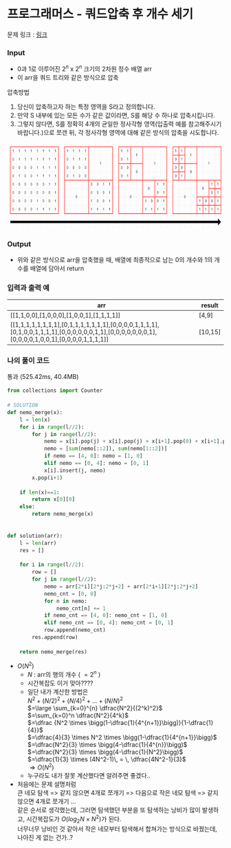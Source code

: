 # 프로그래머스 - 쿼드압축 후 개수 세기

문제 링크 : [링크](https://school.programmers.co.kr/learn/courses/30/lessons/68936)<br>


### **Input**
- 0과 1로 이루어진 $2^n$ x $2^n$ 크기의 2차원 정수 배열 arr
- 이 arr을 쿼드 트리와 같은 방식으로 압축

압축방법
1. 당신이 압축하고자 하는 특정 영역을 S라고 정의합니다.
2. 만약 S 내부에 있는 모든 수가 같은 값이라면, S를 해당 수 하나로 압축시킵니다.
3. 그렇지 않다면, S를 정확히 4개의 균일한 정사각형 영역(입출력 예를 참고해주시기 바랍니다.)으로 쪼갠 뒤, 각 정사각형 영역에 대해 같은 방식의 압축을 시도합니다.

<img src=".\image\쿼드압축.png" height='200x'><br>

### **Output**
- 위와 같은 방식으로 arr을 압축했을 때, 배열에 최종적으로 남는 0의 개수와 1의 개수를 배열에 담아서 return

### **입력과 출력 예**
| arr | result |
|---|--------|
| [[1,1,0,0],[1,0,0,0],[1,0,0,1],[1,1,1,1]]	 | [4,9] |
| [[1,1,1,1,1,1,1,1],[0,1,1,1,1,1,1,1],[0,0,0,0,1,1,1,1],[0,1,0,0,1,1,1,1],[0,0,0,0,0,0,1,1],[0,0,0,0,0,0,0,1],[0,0,0,0,1,0,0,1],[0,0,0,0,1,1,1,1]]	 | [10,15] |


### **나의 풀이 코드**
통과 (525.42ms, 40.4MB)
```python
from collections import Counter

# SOLUTION
def nemo_merge(x):
    l = len(x)
    for i in range(l//2):
        for j in range(l//2):
            nemo = x[i].pop(j) + x[i].pop(j) + x[i+1].pop(0) + x[i+1].pop(0)
            nemo = [sum(nemo[::2]), sum(nemo[1::2])]
            if nemo == [4, 0]: nemo = [1, 0]
            elif nemo == [0, 4]: nemo = [0, 1]
            x[i].insert(j, nemo)
        x.pop(i+1)
        
    if len(x)==1:
        return x[0][0]
    else:
        return nemo_merge(x)
            

def solution(arr):
    l = len(arr)
    res = []
    
    for i in range(l//2):
        row = []
        for j in range(l//2):
            nemo = arr[2*i][2*j:2*j+2] + arr[2*i+1][2*j:2*j+2]
            nemo_cnt = [0, 0]
            for n in nemo:
                nemo_cnt[n] += 1
            if nemo_cnt == [4, 0]: nemo_cnt = [1, 0]
            elif nemo_cnt == [0, 4]: nemo_cnt = [0, 1]
            row.append(nemo_cnt)
        res.append(row)
    
    return nemo_merge(res)
```
- $O(N^2)$<br>
  - $N$ : arr의 행의 개수 ( $=2^n$ )
  - 시간복잡도 이거 맞아???? 
  - 일단 내가 계산한 방법은\
$N^2 + (N/2)^2 + (N/4)^2 + \dots + (N/N)^2$\
$=\large \sum_{k=0}^{n} \dfrac{N^2}{(2^k)^2}$\
$=\sum_{k=0}^n \dfrac{N^2}{4^k}$\
$=\dfrac {N^2 \times \bigg(1-\dfrac{1}{4^{n+1}}\bigg)}{1-\dfrac{1}{4}}$\
$=\dfrac{4}{3} \times N^2 \times \bigg(1-\dfrac{1}{4^{n+1}}\bigg)$\
$=\dfrac{N^2}{3} \times \bigg(4-\dfrac{1}{4^{n}}\bigg)$\
$=\dfrac{N^2}{3} \times \bigg(4-\dfrac{1}{N^2}\bigg)$\
$=\dfrac{1}{3} \times (4N^2-1)\, = \, \dfrac{4N^2-1}{3}$\
$\Rightarrow O(N^2)$
  - 누구라도 내가 잘못 계산했다면 알려주면 좋겠다..
- 처음에는 문제 설명처럼 \
큰 네모 탐색 => 같지 않으면 4개로 쪼개기 => 다음으로 작은 네모 탐색 => 같지 않으면 4개로 쪼개기 ...\
같은 순서로 생각했는데, 그러면 탐색했던 부분을 또 탐색하는 낭비가 많이 발생하고, 시간복잡도가 $O(log_2N\times N^2)$가 된다.\
너무너무 낭비인 것 같아서 작은 네모부터 탐색해서 합쳐가는 방식으로 바꿨는데, 나아진 게 없는 건가..? 

